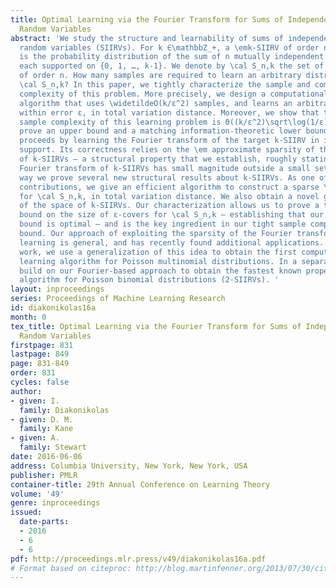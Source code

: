 ```yaml
---
title: Optimal Learning via the Fourier Transform for Sums of Independent Integer
  Random Variables
abstract: 'We study the structure and learnability of sums of independent integer
  random variables (SIIRVs). For k ∈\mathbbZ_+, a \emk-SIIRV of order n ∈\mathbbZ_+
  is the probability distribution of the sum of n mutually independent random variables
  each supported on {0, 1, …, k-1}. We denote by \cal S_n,k the set of all k-SIIRVs
  of order n. How many samples are required to learn an arbitrary distribution in
  \cal S_n,k? In this paper, we tightly characterize the sample and computational
  complexity of this problem. More precisely, we design a computationally efficient
  algorithm that uses \widetildeO(k/ε^2) samples, and learns an arbitrary k-SIIRV
  within error ε, in total variation distance. Moreover, we show that the \em optimal
  sample complexity of this learning problem is Θ((k/ε^2)\sqrt\log(1/ε)), i.e., we
  prove an upper bound and a matching information-theoretic lower bound. Our algorithm
  proceeds by learning the Fourier transform of the target k-SIIRV in its effective
  support. Its correctness relies on the \em approximate sparsity of the Fourier transform
  of k-SIIRVs – a structural property that we establish, roughly stating that the
  Fourier transform of k-SIIRVs has small magnitude outside a small set. Along the
  way we prove several new structural results about k-SIIRVs. As one of our main structural
  contributions, we give an efficient algorithm to construct a sparse \em proper ε-cover
  for \cal S_n,k, in total variation distance. We also obtain a novel geometric characterization
  of the space of k-SIIRVs. Our characterization allows us to prove a tight lower
  bound on the size of ε-covers for \cal S_n,k – establishing that our cover upper
  bound is optimal – and is the key ingredient in our tight sample complexity lower
  bound. Our approach of exploiting the sparsity of the Fourier transform in distribution
  learning is general, and has recently found additional applications. In a subsequent
  work, we use a generalization of this idea to obtain the first computationally efficient
  learning algorithm for Poisson multinomial distributions. In a separate work, we
  build on our Fourier-based approach to obtain the fastest known proper learning
  algorithm for Poisson binomial distributions (2-SIIRVs). '
layout: inproceedings
series: Proceedings of Machine Learning Research
id: diakonikolas16a
month: 0
tex_title: Optimal Learning via the Fourier Transform for Sums of Independent Integer
  Random Variables
firstpage: 831
lastpage: 849
page: 831-849
order: 831
cycles: false
author:
- given: I.
  family: Diakonikolas
- given: D. M.
  family: Kane
- given: A.
  family: Stewart
date: 2016-06-06
address: Columbia University, New York, New York, USA
publisher: PMLR
container-title: 29th Annual Conference on Learning Theory
volume: '49'
genre: inproceedings
issued:
  date-parts:
  - 2016
  - 6
  - 6
pdf: http://proceedings.mlr.press/v49/diakonikolas16a.pdf
# Format based on citeproc: http://blog.martinfenner.org/2013/07/30/citeproc-yaml-for-bibliographies/
---
```

